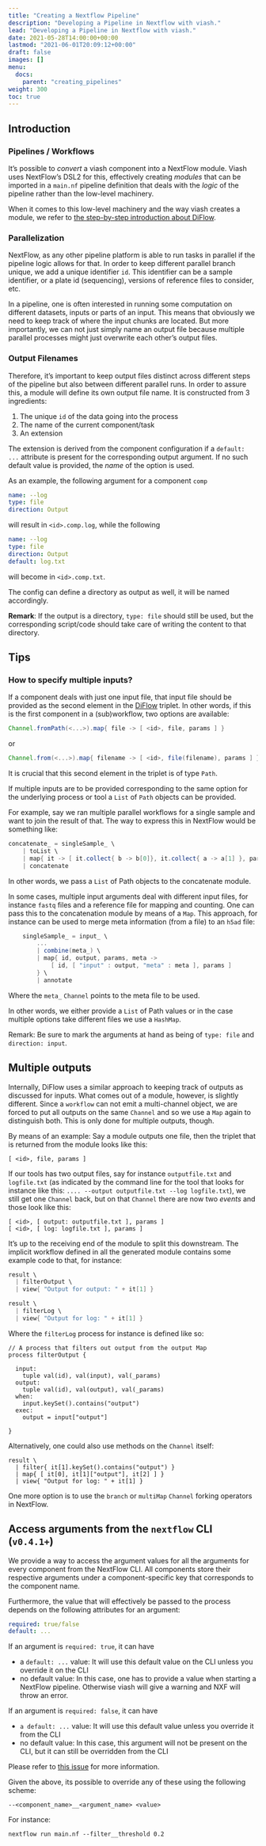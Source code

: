 ```yaml
---
title: "Creating a Nextflow Pipeline"
description: "Developing a Pipeline in Nextflow with viash."
lead: "Developing a Pipeline in Nextflow with viash."
date: 2021-05-28T14:00:00+00:00
lastmod: "2021-06-01T20:09:12+00:00"
draft: false
images: []
menu:
  docs:
    parent: "creating_pipelines"
weight: 300
toc: true
---
```




## Introduction

### Pipelines / Workflows

It’s possible to *convert* a viash component into a NextFlow module.
Viash uses NextFlow’s DSL2 for this, effectively creating *modules* that
can be imported in a `main.nf` pipeline definition that deals with the
*logic* of the pipeline rather than the low-level machinery.

When it comes to this low-level machinery and the way viash creates a
module, we refer to [the step-by-step introduction about
DiFlow](https://www.data-intuitive.com/diflow).

### Parallelization

NextFlow, as any other pipeline platform is able to run tasks in
parallel if the pipeline logic allows for that. In order to keep
different parallel branch unique, we add a unique identifier `id`. This
identifier can be a sample identifier, or a plate id (sequencing),
versions of reference files to consider, etc.

In a pipeline, one is often interested in running some computation on
different datasets, inputs or parts of an input. This means that
obviously we need to keep track of where the input chunks are located.
But more importantly, we can not just simply name an output file because
multiple parallel processes might just overwrite each other’s output
files.

### Output Filenames

Therefore, it’s important to keep output files distinct across different
steps of the pipeline but also between different parallel runs. In order
to assure this, a module will define its own output file name. It is
constructed from 3 ingredients:

1.  The unique `id` of the data going into the process
2.  The name of the current component/task
3.  An extension

The extension is derived from the component configuration if a
`default: ...` attribute is present for the corresponding output
argument. If no such default value is provided, the *name* of the option
is used.

As an example, the following argument for a component `comp`

``` yaml
name: --log
type: file
direction: Output
```

will result in `<id>.comp.log`, while the following

``` yaml
name: --log
type: file
direction: Output
default: log.txt
```

will become in `<id>.comp.txt`.

The config can define a directory as output as well, it will be named
accordingly.

**Remark**: If the output is a directory, `type: file` should still be
used, but the corresponding script/code should take care of writing the
content to that directory.

## Tips

### How to specify multiple inputs?

If a component deals with just one input file, that input file should be
provided as the second element in the
[DiFlow](https://www.data-intuitive.com/diflow/) triplet. In other
words, if this is the first component in a (sub)workflow, two options
are available:

``` groovy
Channel.fromPath(<...>).map{ file -> [ <id>, file, params ] }
```

or

``` groovy
Channel.from(<...>).map{ filename -> [ <id>, file(filename), params ] }
```

It is crucial that this second element in the triplet is of type `Path`.

If multiple inputs are to be provided corresponding to the same option
for the underlying process or tool a `List` of `Path` objects can be
provided.

For example, say we ran multiple parallel workflows for a single sample
and want to join the result of that. The way to express this in NextFlow
would be something like:

``` groovy
concatenate_ = singleSample_ \
    | toList \
    | map{ it -> [ it.collect{ b -> b[0]}, it.collect{ a -> a[1] }, params ]} \
    | concatenate
```

In other words, we pass a `List` of Path objects to the concatenate
module.

In some cases, multiple input arguments deal with different input files,
for instance `fastq` files and a reference file for mapping and
counting. One can pass this to the concatenation module by means of a
`Map`. This approach, for instance can be used to merge meta information
(from a file) to an `h5ad` file:

``` groovy
    singleSample_ = input_ \
        ...
        | combine(meta_) \
        | map{ id, output, params, meta ->
            [ id, [ "input" : output, "meta" : meta ], params ]
        } \
        | annotate
```

Where the `meta_` `Channel` points to the meta file to be used.

In other words, we either provide a `List` of Path values or in the case
multiple options take different files we use a `HashMap`.

Remark: Be sure to mark the arguments at hand as being of `type: file`
and `direction: input`.

## Multiple outputs

Internally, DiFlow uses a similar approach to keeping track of outputs
as discussed for inputs. What comes out of a module, however, is
slightly different. Since a `workflow` can not emit a multi-channel
object, we are forced to put all outputs on the same `Channel` and so we
use a `Map` again to distinguish both. This is only done for multiple
outputs, though.

By means of an example: Say a module outputs one file, then the triplet
that is returned from the module looks like this:

    [ <id>, file, params ]

If our tools has two output files, say for instance `outputfile.txt` and
`logfile.txt` (as indicated by the command line for the tool that looks
for instance like this:
`.... --output outputfile.txt --log logfile.txt`), we still get one
`Channel` back, but on that `Channel` there are now two *events* and
those look like this:

    [ <id>, [ output: outputfile.txt ], params ]
    [ <id>, [ log: logfile.txt ], params ]

It’s up to the receiving end of the module to split this downstream. The
implicit workflow defined in all the generated module contains some
example code to that, for instance:

``` groovy
result \
  | filterOutput \
  | view{ "Output for output: " + it[1] }

result \
  | filterLog \
  | view{ "Output for log: " + it[1] }
```

Where the `filterLog` process for instance is defined like so:

    // A process that filters out output from the output Map
    process filterOutput {

      input:
        tuple val(id), val(input), val(_params)
      output:
        tuple val(id), val(output), val(_params)
      when:
        input.keySet().contains("output")
      exec:
        output = input["output"]

    }

Alternatively, one could also use methods on the `Channel` itself:

    result \
      | filter{ it[1].keySet().contains("output") }
      | map{ [ it[0], it[1]["output"], it[2] ] }
      | view{ "Output for log: " + it[1] }

One more option is to use the `branch` or `multiMap` `Channel` forking
operators in NextFlow.

## Access arguments from the `nextflow` CLI (`v0.4.1+`)

We provide a way to access the argument values for all the arguments for
every component from the NextFlow CLI. All components store their
respective arguments under a component-specific key that corresponds to
the component name.

Furthermore, the value that will effectively be passed to the process
depends on the following attributes for an argument:

``` yaml
required: true/false
default: ...
```

If an argument is `required: true`, it can have

-   a `default: ...` value: It will use this default value on the CLI
    unless you override it on the CLI
-   no default value: In this case, one has to provide a value when
    starting a NextFlow pipeline. Otherwise viash will give a warning
    and NXF will throw an error.

If an argument is `required: false`, it can have

-   `a default: ...` value: It will use this default value unless you
    override it from the CLI
-   no default value: In this case, this argument will not be present on
    the CLI, but it can still be overridden from the CLI

Please refer to [this
issue](https://github.com/viash-io/viash/issues/46) for more
information.

Given the above, its possible to override any of these using the
following scheme:

    --<component_name>__<argument_name> <value>

For instance:

    nextflow run main.nf --filter__threshold 0.2
